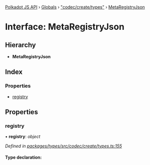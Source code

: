[Polkadot JS API](../README.md) › [Globals](../globals.md) › ["codec/create/types"](../modules/_codec_create_types_.md) › [MetaRegistryJson](_codec_create_types_.metaregistryjson.md)

# Interface: MetaRegistryJson

## Hierarchy

* **MetaRegistryJson**

## Index

### Properties

* [registry](_codec_create_types_.metaregistryjson.md#registry)

## Properties

###  registry

• **registry**: *object*

*Defined in [packages/types/src/codec/create/types.ts:155](https://github.com/polkadot-js/api/blob/f9a42e47e/packages/types/src/codec/create/types.ts#L155)*

#### Type declaration:
